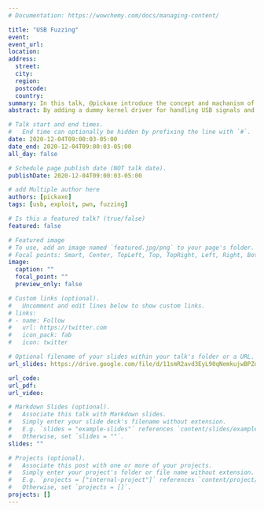 ```yaml
---
# Documentation: https://wowchemy.com/docs/managing-content/

title: "USB Fuzzing"
event:
event_url:
location:
address:
  street:
  city:
  region:
  postcode:
  country:
summary: In this talk, @pickaxe introduce the concept and machanism of fuzzing the USB in Linux kernel using Syzkaller
abstract: By adding a dummy kernel driver for handling USB signals and transactions, we can fuzz the USB using QEMU. This talk has a deep introduction on USB and Linux kernel fuzzing techniques.

# Talk start and end times.
#   End time can optionally be hidden by prefixing the line with `#`.
date: 2020-12-04T09:00:03-05:00
date_end: 2020-12-04T09:00:03-05:00
all_day: false

# Schedule page publish date (NOT talk date).
publishDate: 2020-12-04T09:00:03-05:00

# add Multiple author here
authors: [pickaxe]
tags: [usb, exploit, pwn, fuzzing]

# Is this a featured talk? (true/false)
featured: false

# Featured image
# To use, add an image named `featured.jpg/png` to your page's folder. 
# Focal points: Smart, Center, TopLeft, Top, TopRight, Left, Right, BottomLeft, Bottom, BottomRight.
image:
  caption: ""
  focal_point: ""
  preview_only: false

# Custom links (optional).
#   Uncomment and edit lines below to show custom links.
# links:
# - name: Follow
#   url: https://twitter.com
#   icon_pack: fab
#   icon: twitter

# Optional filename of your slides within your talk's folder or a URL.
url_slides: https://drive.google.com/file/d/11smR2avd3EyL90qNemkujwBPZqbwL88_/view?usp=sharing

url_code:
url_pdf:
url_video:

# Markdown Slides (optional).
#   Associate this talk with Markdown slides.
#   Simply enter your slide deck's filename without extension.
#   E.g. `slides = "example-slides"` references `content/slides/example-slides.md`.
#   Otherwise, set `slides = ""`.
slides: ""

# Projects (optional).
#   Associate this post with one or more of your projects.
#   Simply enter your project's folder or file name without extension.
#   E.g. `projects = ["internal-project"]` references `content/project/deep-learning/index.md`.
#   Otherwise, set `projects = []`.
projects: []
---
```

